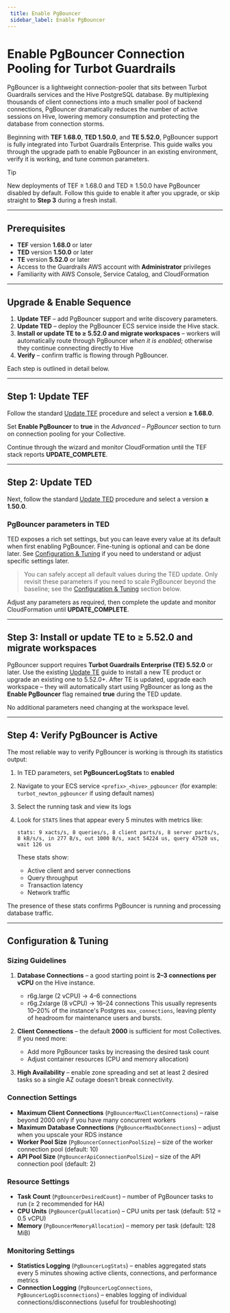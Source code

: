 ```yaml
---
 title: Enable PgBouncer
 sidebar_label: Enable PgBouncer
---
```


# Enable PgBouncer Connection Pooling for Turbot Guardrails

PgBouncer is a lightweight connection-pooler that sits between Turbot Guardrails services and the Hive PostgreSQL database.  By multiplexing thousands of client connections into a much smaller pool of backend connections, PgBouncer dramatically reduces the number of active sessions on Hive, lowering memory consumption and protecting the database from connection storms.

Beginning with **TEF&nbsp;1.68.0**, **TED&nbsp;1.50.0**, and **TE&nbsp;5.52.0**, PgBouncer support is fully integrated into Turbot Guardrails Enterprise.  This guide walks you through the upgrade path to enable PgBouncer in an existing environment, verify it is working, and tune common parameters.

> [!TIP]
> New deployments of TEF ≥ 1.68.0 and TED ≥ 1.50.0 have PgBouncer disabled by default.  Follow this guide to enable it after you upgrade, or skip straight to **Step&nbsp;3** during a fresh install.

---

## Prerequisites

- **TEF** version **1.68.0** or later
- **TED** version **1.50.0** or later
- **TE** version **5.52.0** or later
- Access to the Guardrails AWS account with **Administrator** privileges
- Familiarity with AWS Console, Service Catalog, and CloudFormation

---

## Upgrade & Enable Sequence

1. **Update TEF** – add PgBouncer support and write discovery parameters.<br/>
2. **Update TED** – deploy the PgBouncer ECS service inside the Hive stack.<br/>
3. **Install or update TE to ≥ 5.52.0 and migrate workspaces** – workers will automatically route through PgBouncer *when it is enabled*; otherwise they continue connecting directly to Hive<br/>
4. **Verify** – confirm traffic is flowing through PgBouncer.

Each step is outlined in detail below.

---

## Step 1: Update TEF

Follow the standard [Update TEF](guides/hosting-guardrails/updating-stacks/update-tef) procedure and select a version **≥ 1.68.0**.

Set **Enable PgBouncer** to **true** in the *Advanced – PgBouncer* section to turn on connection pooling for your Collective.

Continue through the wizard and monitor CloudFormation until the TEF stack reports **UPDATE_COMPLETE**.

---

## Step 2: Update TED

Next, follow the standard [Update TED](guides/hosting-guardrails/updating-stacks/update-ted) procedure and select a version **≥ 1.50.0**.

### PgBouncer parameters in TED

TED exposes a rich set settings, but you can leave every value at its default when first enabling PgBouncer. Fine-tuning is optional and can be done later.  See [Configuration & Tuning](#configuration--tuning) if you need to understand or adjust specific settings later.

> You can safely accept all default values during the TED update.  Only revisit these parameters if you need to scale PgBouncer beyond the baseline; see the [Configuration & Tuning](#configuration--tuning) section below.

Adjust any parameters as required, then complete the update and monitor CloudFormation until **UPDATE_COMPLETE**.

---

## Step 3: Install or update TE to ≥ 5.52.0 and migrate workspaces

PgBouncer support requires **Turbot Guardrails Enterprise (TE) 5.52.0** or later.  Use the existing [Update TE](guides/hosting-guardrails/updating-stacks/update-te) guide to install a new TE product or upgrade an existing one to 5.52.0+.  After TE is updated, upgrade each workspace – they will automatically start using PgBouncer as long as the **Enable PgBouncer** flag remained **true** during the TED update.

No additional parameters need changing at the workspace level.

---

## Step 4: Verify PgBouncer is Active

The most reliable way to verify PgBouncer is working is through its statistics output:

1. In TED parameters, set **PgBouncerLogStats** to **enabled**
2. Navigate to your ECS service `<prefix>_<hive>_pgbouncer` (for example: `turbot_newton_pgbouncer` if using default names)
3. Select the running task and view its logs
4. Look for `STATS` lines that appear every 5 minutes with metrics like:
   ```
   stats: 9 xacts/s, 8 queries/s, 8 client parts/s, 8 server parts/s, 8 kB/s/s, in 277 B/s, out 1000 B/s, xact 54224 us, query 47520 us, wait 126 us
   ```
   
   These stats show:
   - Active client and server connections
   - Query throughput
   - Transaction latency
   - Network traffic

The presence of these stats confirms PgBouncer is running and processing database traffic.

---

## Configuration & Tuning

### Sizing Guidelines

1. **Database Connections** – a good starting point is **2–3 connections per vCPU** on the Hive instance.
   * r6g.large (2 vCPU) → 4–6 connections
   * r6g.2xlarge (8 vCPU) → 16–24 connections
   This usually represents 10–20% of the instance's Postgres `max_connections`, leaving plenty of headroom for maintenance users and bursts.

2. **Client Connections** – the default **2000** is sufficient for most Collectives. If you need more:
   * Add more PgBouncer tasks by increasing the desired task count
   * Adjust container resources (CPU and memory allocation)

3. **High Availability** – enable zone spreading and set at least 2 desired tasks so a single AZ outage doesn't break connectivity.

### Connection Settings

- **Maximum Client Connections** (`PgBouncerMaxClientConnections`) – raise beyond 2000 only if you have many concurrent workers
- **Maximum Database Connections** (`PgBouncerMaxDbConnections`) – adjust when you upscale your RDS instance
- **Worker Pool Size** (`PgBouncerConnectionPoolSize`) – size of the worker connection pool (default: 10)
- **API Pool Size** (`PgBouncerApiConnectionPoolSize`) – size of the API connection pool (default: 2)

### Resource Settings

- **Task Count** (`PgBouncerDesiredCount`) – number of PgBouncer tasks to run (≥ 2 recommended for HA)
- **CPU Units** (`PgBouncerCpuAllocation`) – CPU units per task (default: 512 = 0.5 vCPU)
- **Memory** (`PgBouncerMemoryAllocation`) – memory per task (default: 128 MiB)

### Monitoring Settings

- **Statistics Logging** (`PgBouncerLogStats`) – enables aggregated stats every 5 minutes showing active clients, connections, and performance metrics
- **Connection Logging** (`PgBouncerLogConnections`, `PgBouncerLogDisconnections`) – enables logging of individual connections/disconnections (useful for troubleshooting)
